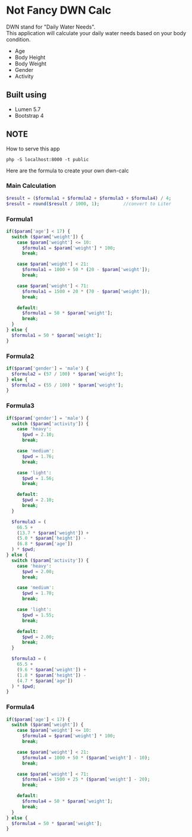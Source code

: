 # Not Fancy DWN Calc

DWN stand for "Daily Water Needs".
<br>
This application will calculate your daily water needs based on your body condition.
- Age
- Body Height
- Body Weight
- Gender
- Activity

## Built using

- Lumen 5.7
- Bootstrap 4

## NOTE

How to serve this app
```
php -S localhost:8000 -t public
```

Here are the formula to create your own dwn-calc

### Main Calculation
```php
$result = ($formula1 + $formula2 + $formula3 + $formula4) / 4;
$result = round($result / 1000, 1);         //convert to Liter
```

### Formula1
```php
if($param['age'] < 17) {
  switch ($param['weight']) {
    case $param['weight'] <= 10:
      $formula1 = $param['weight'] * 100;
      break;

    case $param['weight'] < 21:
      $formula1 = 1000 + 50 * (20 - $param['weight']);
      break;

    case $param['weight'] < 71:
      $formula1 = 1500 + 20 * (70 - $param['weight']);
      break;

    default:
      $formula1 = 50 * $param['weight'];
      break;
  }
} else {
  $formula1 = 50 * $param['weight'];
}
```

### Formula2
```php
if($param['gender'] = 'male') {
  $formula2 = (57 / 100) * $param['weight'];
} else {
  $formula2 = (55 / 100) * $param['weight'];
}
```

### Formula3
```php
if($param['gender'] = 'male') {
  switch ($param['activity']) {
    case 'heavy':
      $pwd = 2.10;
      break;

    case 'medium':
      $pwd = 1.76;
      break;

    case 'light':
      $pwd = 1.56;
      break;

    default:
      $pwd = 2.10;
      break;
  }

  $formula3 = (
    66.5 +
    (13.7 * $param['weight']) +
    (5.0 * $param['height']) -
    (6.8 * $param['age'])
  ) * $pwd;
} else {
  switch ($param['activity']) {
    case 'heavy':
      $pwd = 2.00;
      break;

    case 'medium':
      $pwd = 1.70;
      break;

    case 'light':
      $pwd = 1.55;
      break;

    default:
      $pwd = 2.00;
      break;
  }

  $formula3 = (
    65.5 +
    (9.6 * $param['weight']) +
    (1.8 * $param['height']) -
    (4.7 * $param['age'])
  ) * $pwd;
}
```

### Formula4
```php
if($param['age'] < 17) {
  switch ($param['weight']) {
    case $param['weight'] <= 10:
      $formula4 = $param['weight'] * 100;
      break;

    case $param['weight'] < 21:
      $formula4 = 1000 + 50 * ($param['weight'] - 10);
      break;

    case $param['weight'] < 71:
      $formula4 = 1500 + 25 * ($param['weight'] - 20);
      break;

    default:
      $formula4 = 50 * $param['weight'];
      break;
  }
} else {
  $formula4 = 50 * $param['weight'];
}
```
